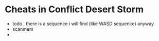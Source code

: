 # Cheats in Conflict Desert Storm
- todo , there is a sequence i will find (like WASD sequence) anyway
- scanmem
- 
